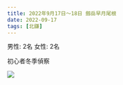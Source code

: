 ```yaml
---
title: 2022年9月17日〜18日 劔岳早月尾根
date: 2022-09-17
tags: [北鎌]
---
```


男性: 2名
女性: 2名

初心者冬季偵察

![](/2022/09/17/20220917-3/0917-3-1.jpg)
